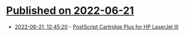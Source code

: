 # [Published on 2022-06-21](index.md)

* [2022-06-21, 12:45:20](https://news.ycombinator.com/item?id=31823194) - [PostScript Cartridge Plus for HP LaserJet III](https://www.pagetable.com/?p=1673)
